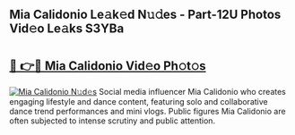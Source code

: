 ## Mia Calidonio Le𝚊k𝚎d N𝚞𝚍es - Part-12U Photos Vid𝚎o Le𝚊ks S3YBa

# <h2><a href="http://fbbqkh3.evod.top/?m=Mia+Calidonio">🔗 👉🔴 Mia Calidonio Vid𝚎o Ph𝚘t𝚘s</a></h2>

[![Mia Calidonio N𝚞d𝚎s](https://i.imgur.com/8V9OHl7.gif)](http://fbbqkh3.evod.top/?m=Mia+Calidonio)
Social media influencer Mia Calidonio who creates engaging lifestyle and dance content, featuring solo and collaborative dance trend performances and mini vlogs. Public figures Mia Calidonio are often subjected to intense scrutiny and public attention. 
